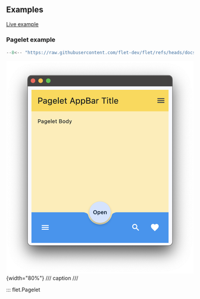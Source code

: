## Examples

[Live example](https://flet-controls-gallery.fly.dev/layout/pagelet)

### Pagelet example

```python
--8<-- "https://raw.githubusercontent.com/flet-dev/flet/refs/heads/docs/sdk/python/examples/controls/pagelet/basic.py"
```

![basic](https://raw.githubusercontent.com/flet-dev/flet/docs/sdk/python/examples/python/controls/pagelet/media/basic.png){width="80%"}
/// caption
///



::: flet.Pagelet
